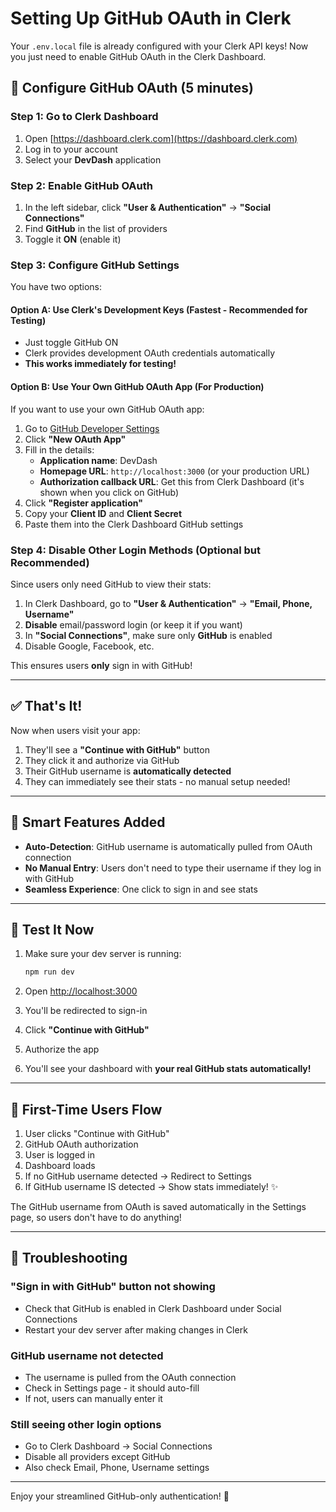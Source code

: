 # Setting Up GitHub OAuth in Clerk

Your `.env.local` file is already configured with your Clerk API keys! Now you just need to enable GitHub OAuth in the Clerk Dashboard.

## 🔐 Configure GitHub OAuth (5 minutes)

### Step 1: Go to Clerk Dashboard
1. Open [https://dashboard.clerk.com](https://dashboard.clerk.com)
2. Log in to your account
3. Select your **DevDash** application

### Step 2: Enable GitHub OAuth
1. In the left sidebar, click **"User & Authentication"** → **"Social Connections"**
2. Find **GitHub** in the list of providers
3. Toggle it **ON** (enable it)

### Step 3: Configure GitHub Settings
You have two options:

#### Option A: Use Clerk's Development Keys (Fastest - Recommended for Testing)
- Just toggle GitHub ON
- Clerk provides development OAuth credentials automatically
- **This works immediately for testing!**

#### Option B: Use Your Own GitHub OAuth App (For Production)
If you want to use your own GitHub OAuth app:

1. Go to [GitHub Developer Settings](https://github.com/settings/developers)
2. Click **"New OAuth App"**
3. Fill in the details:
   - **Application name**: DevDash
   - **Homepage URL**: `http://localhost:3000` (or your production URL)
   - **Authorization callback URL**: Get this from Clerk Dashboard (it's shown when you click on GitHub)
4. Click **"Register application"**
5. Copy your **Client ID** and **Client Secret**
6. Paste them into the Clerk Dashboard GitHub settings

### Step 4: Disable Other Login Methods (Optional but Recommended)
Since users only need GitHub to view their stats:

1. In Clerk Dashboard, go to **"User & Authentication"** → **"Email, Phone, Username"**
2. **Disable** email/password login (or keep it if you want)
3. In **"Social Connections"**, make sure only **GitHub** is enabled
4. Disable Google, Facebook, etc.

This ensures users **only** sign in with GitHub!

---

## ✅ That's It!

Now when users visit your app:
1. They'll see a **"Continue with GitHub"** button
2. They click it and authorize via GitHub
3. Their GitHub username is **automatically detected**
4. They can immediately see their stats - no manual setup needed!

---

## 🎯 Smart Features Added

- **Auto-Detection**: GitHub username is automatically pulled from OAuth connection
- **No Manual Entry**: Users don't need to type their username if they log in with GitHub
- **Seamless Experience**: One click to sign in and see stats

---

## 🧪 Test It Now

1. Make sure your dev server is running:
   ```bash
   npm run dev
   ```

2. Open [http://localhost:3000](http://localhost:3000)

3. You'll be redirected to sign-in

4. Click **"Continue with GitHub"**

5. Authorize the app

6. You'll see your dashboard with **your real GitHub stats automatically!**

---

## 🔄 First-Time Users Flow

1. User clicks "Continue with GitHub"
2. GitHub OAuth authorization
3. User is logged in
4. Dashboard loads
5. If no GitHub username detected → Redirect to Settings
6. If GitHub username IS detected → Show stats immediately! ✨

The GitHub username from OAuth is saved automatically in the Settings page, so users don't have to do anything!

---

## 🐛 Troubleshooting

### "Sign in with GitHub" button not showing
- Check that GitHub is enabled in Clerk Dashboard under Social Connections
- Restart your dev server after making changes in Clerk

### GitHub username not detected
- The username is pulled from the OAuth connection
- Check in Settings page - it should auto-fill
- If not, users can manually enter it

### Still seeing other login options
- Go to Clerk Dashboard → Social Connections
- Disable all providers except GitHub
- Also check Email, Phone, Username settings

---

Enjoy your streamlined GitHub-only authentication! 🚀
